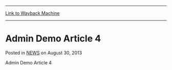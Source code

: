
---
[Link to Wayback Machine](https://web.archive.org/web/20220528182142/https://magic.wizards.com/en/articles/archive/admin-demo-article-4-2013-08-30)

[_metadata_:description]:- "Admin Demo Article 4"
[_metadata_:generator]:- "Drupal 7 (http://drupal.org)"
[_metadata_:node]:- "46421"
[_metadata_:publish_date]:- "2013-08-30"
[_metadata_:source]:- "div-main-content"
[_metadata_:title]:- "Admin Demo Article 4"
[_metadata_:wayback_capture_timestamp]:- "2022-05-28 18:21:42"
[_metadata_:wayback_raw_url]:- "https://web.archive.org/web/20220528182142id_/https://magic.wizards.com/en/articles/archive/admin-demo-article-4-2013-08-30"
[_metadata_:wayback_url]:- "https://magic.wizards.com/en/articles/archive/admin-demo-article-4-2013-08-30"
---


Admin Demo Article 4
====================



 Posted in [NEWS](/en/articles)
 on August 30, 2013 










Admin Demo Article 4







